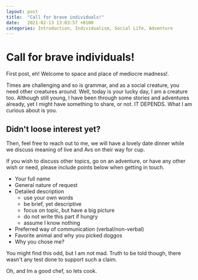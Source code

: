 ```yaml
---
layout: post
title:  "Call for brave individuals!"
date:   2021-02-13 13:03:57 +0100
categories: Introduction, Individualism, Social Life, Adventure
---
```


# Call for brave individuals! 

First post, eh! Welcome to space and place of mediocre madness!.

Times are challenging and so is grammar, and as a social creature, you need other creatures around. Well, today is your lucky day, I am a creature too. Although still young, I have been through some stories and adventures already, yet I might have something to share, or not. IT DEPENDS. What I am curious about is you.

## Didn't loose interest yet?
Then, feel free to reach out to me, we will have a lovely date dinner while we discuss meaning of live and Avs on their way for cup.

If you wish to discuss other topics, go on an adventure, or have any other wish or need, please include points below when getting in touch.
-  Your full name
-  General nature of request
-  Detailed description
   - use your own words
   - be brief, yet descriptive
   - focus on topic, but have a big picture
   - do not write this part if hungry
   - assume I know nothing
-  Preferred way of communication (verbal/non-verbal)
-  Favorite animal and why you picked doggos
-  Why you chose me?

You might find this odd, but I am not mad. Truth to be told though, there wasn't any test done to support such a claim.

Oh, and Im a good chef, so lets cook.